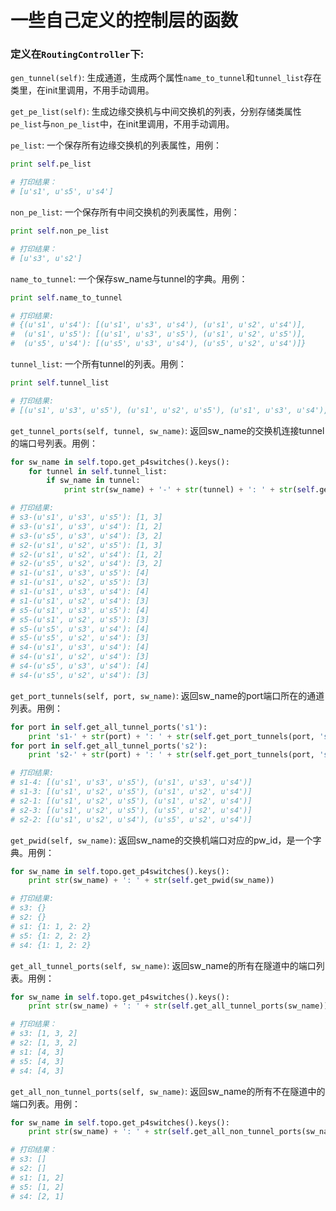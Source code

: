 # 一些自己定义的控制层的函数

### 定义在`RoutingController`下:

`gen_tunnel(self)`: 生成通道，生成两个属性`name_to_tunnel`和`tunnel_list`存在类里，在init里调用，不用手动调用。

`get_pe_list(self)`: 生成边缘交换机与中间交换机的列表，分别存储类属性`pe_list`与`non_pe_list`中，在init里调用，不用手动调用。

`pe_list`: 一个保存所有边缘交换机的列表属性，用例：
```python
print self.pe_list

# 打印结果：
# [u's1', u's5', u's4']
```

`non_pe_list`: 一个保存所有中间交换机的列表属性，用例：
```python
print self.non_pe_list

# 打印结果：
# [u's3', u's2']
```

`name_to_tunnel`: 一个保存sw_name与tunnel的字典。用例：
```python
print self.name_to_tunnel

# 打印结果: 
# {(u's1', u's4'): [(u's1', u's3', u's4'), (u's1', u's2', u's4')],
#  (u's1', u's5'): [(u's1', u's3', u's5'), (u's1', u's2', u's5')],
#  (u's5', u's4'): [(u's5', u's3', u's4'), (u's5', u's2', u's4')]}
```

`tunnel_list`: 一个所有tunnel的列表。用例：
```python
print self.tunnel_list

# 打印结果: 
# [(u's1', u's3', u's5'), (u's1', u's2', u's5'), (u's1', u's3', u's4'), (u's1', u's2', u's4'), (u's5', u's3', u's4'), (u's5', u's2', u's4')]
```

`get_tunnel_ports(self, tunnel, sw_name)`: 返回sw_name的交换机连接tunnel的端口号列表。用例：
```python
for sw_name in self.topo.get_p4switches().keys():
    for tunnel in self.tunnel_list:
        if sw_name in tunnel:
            print str(sw_name) + '-' + str(tunnel) + ': ' + str(self.get_tunnel_ports(tunnel, sw_name))

# 打印结果: 
# s3-(u's1', u's3', u's5'): [1, 3]
# s3-(u's1', u's3', u's4'): [1, 2]
# s3-(u's5', u's3', u's4'): [3, 2]
# s2-(u's1', u's2', u's5'): [1, 3]
# s2-(u's1', u's2', u's4'): [1, 2]
# s2-(u's5', u's2', u's4'): [3, 2]
# s1-(u's1', u's3', u's5'): [4]
# s1-(u's1', u's2', u's5'): [3]
# s1-(u's1', u's3', u's4'): [4]
# s1-(u's1', u's2', u's4'): [3]
# s5-(u's1', u's3', u's5'): [4]
# s5-(u's1', u's2', u's5'): [3]
# s5-(u's5', u's3', u's4'): [4]
# s5-(u's5', u's2', u's4'): [3]
# s4-(u's1', u's3', u's4'): [4]
# s4-(u's1', u's2', u's4'): [3]
# s4-(u's5', u's3', u's4'): [4]
# s4-(u's5', u's2', u's4'): [3]
```

`get_port_tunnels(self, port, sw_name)`: 返回sw_name的port端口所在的通道列表。用例：
```python
for port in self.get_all_tunnel_ports('s1'):
    print 's1-' + str(port) + ': ' + str(self.get_port_tunnels(port, 's1'))
for port in self.get_all_tunnel_ports('s2'):
    print 's2-' + str(port) + ': ' + str(self.get_port_tunnels(port, 's2'))

# 打印结果: 
# s1-4: [(u's1', u's3', u's5'), (u's1', u's3', u's4')]
# s1-3: [(u's1', u's2', u's5'), (u's1', u's2', u's4')]
# s2-1: [(u's1', u's2', u's5'), (u's1', u's2', u's4')]
# s2-3: [(u's1', u's2', u's5'), (u's5', u's2', u's4')]
# s2-2: [(u's1', u's2', u's4'), (u's5', u's2', u's4')]
```

`get_pwid(self, sw_name)`: 返回sw_name的交换机端口对应的pw_id，是一个字典。用例：
```python
for sw_name in self.topo.get_p4switches().keys():
    print str(sw_name) + ': ' + str(self.get_pwid(sw_name))

# 打印结果:
# s3: {}
# s2: {}
# s1: {1: 1, 2: 2}
# s5: {1: 2, 2: 2}
# s4: {1: 1, 2: 2}
```

`get_all_tunnel_ports(self, sw_name)`: 返回sw_name的所有在隧道中的端口列表。用例：
```python
for sw_name in self.topo.get_p4switches().keys():
    print str(sw_name) + ': ' + str(self.get_all_tunnel_ports(sw_name))

# 打印结果：
# s3: [1, 3, 2]
# s2: [1, 3, 2]
# s1: [4, 3]
# s5: [4, 3]
# s4: [4, 3]
```

`get_all_non_tunnel_ports(self, sw_name)`: 返回sw_name的所有不在隧道中的端口列表。用例：
```python
for sw_name in self.topo.get_p4switches().keys():
    print str(sw_name) + ': ' + str(self.get_all_non_tunnel_ports(sw_name))

# 打印结果：
# s3: []
# s2: []
# s1: [1, 2]
# s5: [1, 2]
# s4: [2, 1]
```

